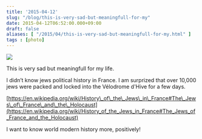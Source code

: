 ```yaml
---
title: '2015-04-12'
slug: "/blog/this-is-very-sad-but-meaningfull-for-my"
date: 2015-04-12T06:52:00.000+09:00
draft: false
aliases: [ "/2015/04/this-is-very-sad-but-meaningfull-for-my.html" ]
tags : [photo]
---
```


  
![](https://68.media.tumblr.com/93b65345582999d3ce777c302bff4342/tumblr_nmog7qNxT51rwrdpxo1_1280.png)  

  
  

This is very sad but meaningfull for my life.

  
  

I didn’t know jews political history in France. I am surprized that over 10,000 jews were packed and locked into the Vélodrome d'Hive for a few days.

  
  

[https://en.wikipedia.org/wiki/History\_of\_the\_Jews\_in\_France#The\_Jews\_of\_France\_and\_the\_Holocaust](https://en.wikipedia.org/wiki/History_of_the_Jews_in_France#The_Jews_of_France_and_the_Holocaust)

  
  

I want to know world modern history more, positively!
